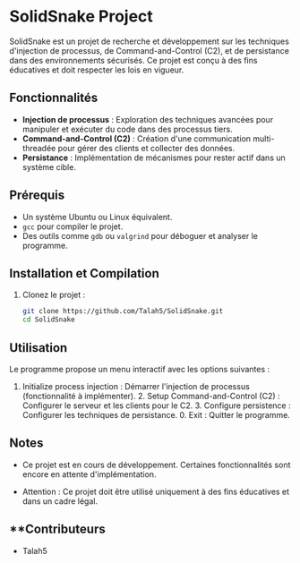 # SolidSnake Project

SolidSnake est un projet de recherche et développement sur les techniques d'injection de processus, de Command-and-Control (C2), et de persistance dans des environnements sécurisés. Ce projet est conçu à des fins éducatives et doit respecter les lois en vigueur.

## **Fonctionnalités**
- **Injection de processus** : Exploration des techniques avancées pour manipuler et exécuter du code dans des processus tiers.
- **Command-and-Control (C2)** : Création d'une communication multi-threadée pour gérer des clients et collecter des données.
- **Persistance** : Implémentation de mécanismes pour rester actif dans un système cible.

## **Prérequis**
- Un système Ubuntu ou Linux équivalent.
- `gcc` pour compiler le projet.
- Des outils comme `gdb` ou `valgrind` pour déboguer et analyser le programme.

## **Installation et Compilation**
1. Clonez le projet :
   ```bash
   git clone https://github.com/Talah5/SolidSnake.git
   cd SolidSnake

## **Utilisation**

Le programme propose un menu interactif avec les options suivantes :

   1. Initialize process injection : Démarrer l'injection de processus (fonctionnalité à implémenter).
    2. Setup Command-and-Control (C2) : Configurer le serveur et les clients pour le C2.
    3. Configure persistence : Configurer les techniques de persistance.
    0. Exit : Quitter le programme.

## **Notes**

- Ce projet est en cours de développement. Certaines fonctionnalités sont encore en attente d'implémentation.

- Attention : Ce projet doit être utilisé uniquement à des fins éducatives et dans un cadre légal.

## **Contributeurs

- Talah5